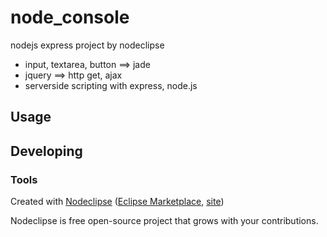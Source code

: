 

# node_console
nodejs express project by nodeclipse
- input, textarea, button ==> jade
- jquery ==> http get, ajax
- serverside scripting with express, node.js

## Usage



## Developing



### Tools

Created with [Nodeclipse](https://github.com/Nodeclipse/nodeclipse-1)
 ([Eclipse Marketplace](http://marketplace.eclipse.org/content/nodeclipse), [site](http://www.nodeclipse.org))   

Nodeclipse is free open-source project that grows with your contributions.
